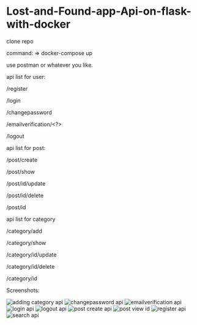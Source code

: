 # Lost-and-Found-app-Api-on-flask-with-docker

clone repo

command:
=> docker-compose up

use postman or whatever you like.

api list for user:

/register


/login


/changepassword


/emailverification/<?>


/logout

api list for post:

/post/create


/post/show


/post/id/update


/post/id/delete


/post/id

api list for category

/category/add


/category/show


/category/id/update


/category/id/delete


/category/id



Screenshots:

![adding category api](https://user-images.githubusercontent.com/57562230/69918485-5ad75c00-1494-11ea-9847-a6b6072022c1.PNG)
![changepassword api](https://user-images.githubusercontent.com/57562230/69918487-5ad75c00-1494-11ea-81ac-c0467f24df3d.PNG)
![emailverification api](https://user-images.githubusercontent.com/57562230/69918488-5b6ff280-1494-11ea-85e4-ea5e0a5f4b03.PNG)
![login api](https://user-images.githubusercontent.com/57562230/69918489-5b6ff280-1494-11ea-9b96-8af2741f1fda.PNG)
![logout api](https://user-images.githubusercontent.com/57562230/69918490-5c088900-1494-11ea-9381-dbba4691b501.PNG)
![post create api](https://user-images.githubusercontent.com/57562230/69918491-5c088900-1494-11ea-8286-d4b6552b34ad.PNG)
![post view id](https://user-images.githubusercontent.com/57562230/69918492-5ca11f80-1494-11ea-9bac-da4696c0f5fd.PNG)
![register api](https://user-images.githubusercontent.com/57562230/69918493-5ca11f80-1494-11ea-980a-89a2f4b0b9a8.PNG)
![search api](https://user-images.githubusercontent.com/57562230/69918494-5d39b600-1494-11ea-98c5-86779d03599d.PNG)

